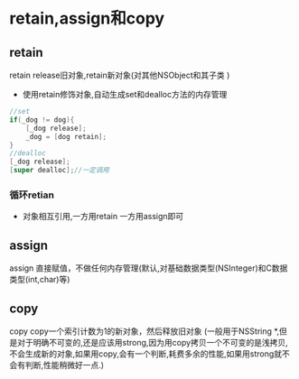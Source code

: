 # retain,assign和copy
## retain
retain release旧对象,retain新对象(对其他NSObject和其子类 )
* 使用retain修饰对象,自动生成set和dealloc方法的内存管理

```objectivec
//set
if(_dog != dog){
    [_dog release];
    _dog = [dog retain];
}
//dealloc
[_dog release];
[super dealloc];//一定调用
```
### 循环retian
* 对象相互引用,一方用retain 一方用assign即可

## assign
assign 直接赋值，不做任何内存管理(默认,对基础数据类型(NSInteger)和C数据类型(int,char)等)

## copy
copy copy一个索引计数为1的新对象，然后释放旧对象
(一般用于NSString *,但是对于明确不可变的,还是应该用strong,因为用copy拷贝一个不可变的是浅拷贝,不会生成新的对象,如果用copy,会有一个判断,耗费多余的性能,如果用strong就不会有判断,性能稍微好一点.)

